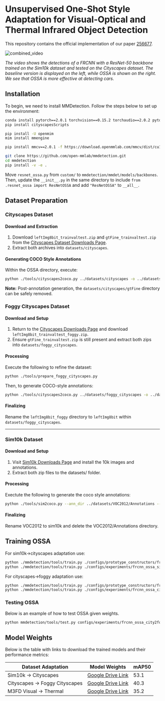 # Unsupervised One-Shot Style Adaptation for Visual-Optical and Thermal Infrared Object Detection

This repository contains the official implementation of our paper [256677](https://arxiv.org/abs/2410.00900). 

![combined_video](https://github.com/RobinGerster7/OSSA/assets/164496870/ee853980-e7a4-48ff-9800-126bd8d75913)

*The video shows the detections of a FRCNN with a ResNet-50 backbone trained on the Sim10k dataset and tested on the Cityscapes dataset. The baseline version is displayed on the left, while OSSA is shown on the right. We see that OSSA is more effective at detecting cars.*



## Installation

To begin, we need to install MMDetection. Follow the steps below to set up the environment:

```bash
conda install pytorch==2.0.1 torchvision==0.15.2 torchaudio==2.0.2 pytorch-cuda=11.8 -c pytorch -c nvidia
pip install cityscapesScripts

pip install -U openmim
mim install mmengine

pip install mmcv==2.0.1 -f https://download.openmmlab.com/mmcv/dist/cu118/torch2.0/index.html

git clone https://github.com/open-mmlab/mmdetection.git
cd mmdetection
pip install -v -e .
```

Move `resnet_ossa.py` from `custom/` to `mmdetection/mmdet/models/backbones`. Then, update the `__init__.py` in the same directory to include `from .resnet_ossa import ResNetOSSA` and add `"ResNetOSSA"` to `__all__`.



## Dataset Preparation

### Cityscapes Dataset

#### Download and Extraction

1. Download `leftImg8bit_trainvaltest.zip` and `gtFine_trainvaltest.zip` from the [Cityscapes Dataset Downloads Page](https://www.cityscapes-dataset.com/downloads/).
2. Extract both archives into `datasets/cityscapes`.

#### Generating COCO Style Annotations

Within the OSSA directory, execute:

```bash
python ./tools/cityscapes2coco.py ../datasets/cityscapes -o ../datasets/cityscapes/annotations
```

**Note:** Post-annotation generation, the `datasets/cityscapes/gtFine` directory can be safely removed.

### Foggy Cityscapes Dataset

#### Download and Setup

1. Return to the [Cityscapes Downloads Page](https://www.cityscapes-dataset.com/downloads/) and download `leftImg8bit_trainvaltest_foggy.zip`.
2. Ensure `gtFine_trainvaltest.zip` is still present and extract both zips into `datasets/foggy_cityscapes`.

#### Processing

Execute the following to refine the dataset:

```bash
python ./tools/prepare_foggy_cityscapes.py
```

Then, to generate COCO-style annotations:

```bash
python ./tools/cityscapes2coco.py ../datasets/foggy_cityscapes -o ../datasets/foggy_cityscapes/annotations --img-dir leftImg8bit_foggy
``` 

#### Finalizing

Rename the `leftImg8bit_foggy` directory to `leftImg8bit` within `datasets/foggy_cityscapes`.

---

### Sim10k Dataset

#### Download and Setup

1. Visit [Sim10k Downloads Page](https://fcav.engin.umich.edu/projects/driving-in-the-matrix) and install the 10k images and annotations.
2. Extract both zip files to the datasets/ folder.

#### Processing

Exectute the following to generate the coco style annotations:

```bash
python ./tools/sim2coco.py --ann_dir ../datasets/VOC2012/Annotations --output ../datasets/VOC2012/annotations.coco.json
```

#### Finalizing
Rename VOC2012 to sim10k and delete the VOC2012/Annotations directory.

## Training OSSA
For sim10k->cityscapes adaptation use:
```bash
python ./mmdetection/tools/train.py ./configs/prototype_constructors/frcnn_ossa_proto_city.py
python ./mmdetection/tools/train.py ./configs/experiments/frcnn_ossa_sim2city.py
```

For cityscapes->foggy adaptation use:
```bash
python ./mmdetection/tools/train.py ./configs/prototype_constructors/frcnn_ossa_proto_foggy.py
python ./mmdetection/tools/train.py ./configs/experiments/frcnn_ossa_city2foggy.py
```

### Testing OSSA
Below is an example of how to test OSSA given weights.
```bash
python mmdetection/tools/test.py configs/experiments/frcnn_ossa_city2foggy.py city2foggy.pth
```

## Model Weights

Below is the table with links to download the trained models and their performance metrics:

| Dataset Adaptation             | Model Weights                                                                                     | mAP50 |
|--------------------------------|---------------------------------------------------------------------------------------------------|-------|
| Sim10k -> Cityscapes           | [Google Drive Link](https://drive.google.com/file/d/1H_2v7j-Q7fZBrsjXk_8P44JYuflNuikg/view?usp=sharing)         | 53.1  |
| Cityscapes -> Foggy Cityscapes | [Google Drive Link](https://drive.google.com/file/d/1UsrPd6wC9eltL4PJLnP3rLH0mw9X7LNM/view?usp=sharing)         | 40.3  |
| M3FD Visual -> Thermal         | [Google Drive Link](https://drive.google.com/file/d/1HYqW_L5PMN-42FTk1baClHmx8DsPxH0A/view?usp=sharing)               | 35.2  |

